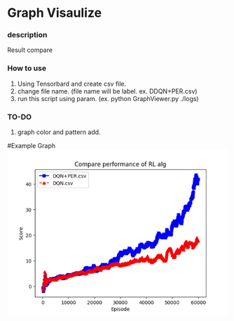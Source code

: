 # Graph Visaulize

### description
Result compare<br>

### How to use
1. Using Tensorbard and create csv file.
2. change file name. (file name will be label. ex. DDQN+PER.csv)
3. run this script using param. (ex. python GraphViewer.py ./logs)

### TO-DO
1. graph color and pattern add.

#Example Graph
![Example](./Example.jpg)